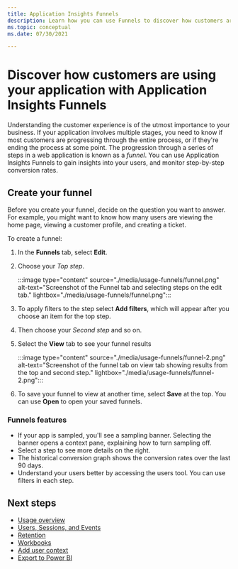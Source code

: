```yaml
---
title: Application Insights Funnels
description: Learn how you can use Funnels to discover how customers are interacting with your application.
ms.topic: conceptual
ms.date: 07/30/2021

---
```


# Discover how customers are using your application with Application Insights Funnels

Understanding the customer experience is of the utmost importance to your business. If your application involves multiple stages, you need to know if most customers are progressing through the entire process, or if they're ending the process at some point. The progression through a series of steps in a web application is known as a *funnel*. You can use Application Insights Funnels to gain insights into your users, and monitor step-by-step conversion rates. 

## Create your funnel
Before you create your funnel, decide on the question you want to answer. For example, you might want to know how many users are viewing the home page, viewing a customer profile, and creating a ticket. 

To create a funnel:

1. In the **Funnels** tab, select **Edit**.
1. Choose your *Top step*.

     :::image type="content" source="./media/usage-funnels/funnel.png" alt-text="Screenshot of the Funnel tab and selecting steps on the edit tab." lightbox="./media/usage-funnels/funnel.png":::

1. To apply filters to the step select **Add filters**, which will appear after you choose an item for the top step.
1. Then choose your *Second step* and so on.
1. Select the **View** tab to see your funnel results

      :::image type="content" source="./media/usage-funnels/funnel-2.png" alt-text="Screenshot of the funnel tab on view tab showing results from the top and second step." lightbox="./media/usage-funnels/funnel-2.png":::

1. To save your funnel to view at another time, select **Save** at the top. You can use **Open** to open your saved funnels.

### Funnels features

- If your app is sampled, you'll see a sampling banner. Selecting the banner opens a context pane, explaining how to turn sampling off. 
- Select a step to see more details on the right. 
- The historical conversion graph shows the conversion rates over the last 90 days. 
- Understand your users better by accessing the users tool. You can use filters in each step. 

## Next steps
  * [Usage overview](usage-overview.md)
  * [Users, Sessions, and Events](usage-segmentation.md)
  * [Retention](usage-retention.md)
  * [Workbooks](../visualize/workbooks-overview.md)
  * [Add user context](./usage-overview.md)
  * [Export to Power BI](./export-power-bi.md)